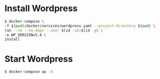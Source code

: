 # Install Wordpress
```bash
$ docker-compose \
-f $(pwd)/docker/services/wordpress.yaml --project-directory $(pwd) \
run --rm --no-deps --user $(id -u):$(id -g) \
-e WP_VERSION=5.4 \
install
```

# Start Wordpress
```bash
$ docker-compose up -d
```
